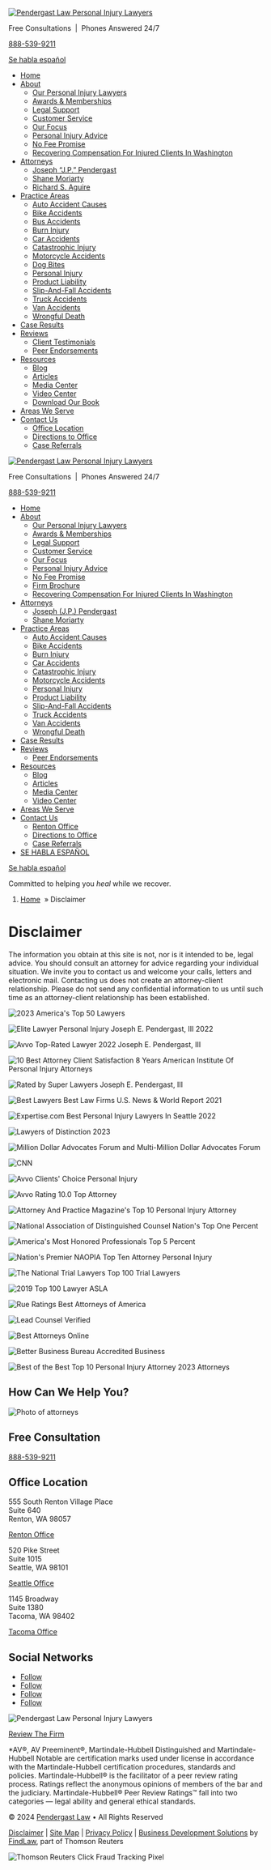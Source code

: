 [![Pendergast Law Personal Injury Lawyers](/wp-content/uploads/sites/1403957/2022/04/Pendergast-Law-personal-injury-lawyers-logo.png)](https://www.hardwickpendergast.com/)

Free Consultations  |  Phones Answered 24/7

[888-539-9211](tel:+1-888-539-9211)

[Se habla español](https://www.hardwickpendergast.com/es/)

* [Home](https://www.hardwickpendergast.com/)
* [About](https://www.hardwickpendergast.com/about/)
    * [Our Personal Injury Lawyers](https://www.hardwickpendergast.com/about/legal-team/)
    * [Awards & Memberships](https://www.hardwickpendergast.com/about/awards/)
    * [Legal Support](https://www.hardwickpendergast.com/about/legal-support/)
    * [Customer Service](https://www.hardwickpendergast.com/about/customer-service/)
    * [Our Focus](https://www.hardwickpendergast.com/about/focused-representation/)
    * [Personal Injury Advice](https://www.hardwickpendergast.com/about/advice/)
    * [No Fee Promise](https://www.hardwickpendergast.com/no-fee-promise/)
    * [Recovering Compensation For Injured Clients In Washington](https://www.hardwickpendergast.com/about/compensation/)
* [Attorneys](https://www.hardwickpendergast.com/about/our-attorneys/)
    * [Joseph “J.P.” Pendergast](https://www.hardwickpendergast.com/attorney/pendergast-mr-joseph-edward-iii/)
    * [Shane Moriarty](https://www.hardwickpendergast.com/attorney/moriarty-shane-m/)
    * [Richard S. Aguire](https://www.hardwickpendergast.com/attorney/aguire-richard-s/)
* [Practice Areas](https://www.hardwickpendergast.com/practice-areas/)
    * [Auto Accident Causes](https://www.hardwickpendergast.com/accident-causes/)
    * [Bike Accidents](https://www.hardwickpendergast.com/bicycle-accidents/)
    * [Bus Accidents](https://www.hardwickpendergast.com/bus-accidents/)
    * [Burn Injury](https://www.hardwickpendergast.com/burn-injury/)
    * [Car Accidents](https://www.hardwickpendergast.com/car-accidents/)
    * [Catastrophic Injury](https://www.hardwickpendergast.com/catastrophic-injury/)
    * [Motorcycle Accidents](https://www.hardwickpendergast.com/motorcycle-accidents/)
    * [Dog Bites](https://www.hardwickpendergast.com/dog-bite/)
    * [Personal Injury](https://www.hardwickpendergast.com/personal-injury/)
    * [Product Liability](https://www.hardwickpendergast.com/product-liability/)
    * [Slip-And-Fall Accidents](https://www.hardwickpendergast.com/slip-fall-accidents/)
    * [Truck Accidents](https://www.hardwickpendergast.com/truck-accidents/)
    * [Van Accidents](https://www.hardwickpendergast.com/van-accidents/)
    * [Wrongful Death](https://www.hardwickpendergast.com/wrongful-death/)
* [Case Results](https://www.hardwickpendergast.com/case-results/)
* [Reviews](#)
    * [Client Testimonials](https://www.hardwickpendergast.com/client-reviews/)
    * [Peer Endorsements](https://www.hardwickpendergast.com/peer-endorsements/)
* [Resources](#)
    * [Blog](https://www.hardwickpendergast.com/blog/)
    * [Articles](https://www.hardwickpendergast.com/articles/)
    * [Media Center](https://www.hardwickpendergast.com/about/media-center/)
    * [Video Center](https://www.hardwickpendergast.com/video-center/)
    * [Download Our Book](https://www.hardwickpendergast.com/book-auto-accident/)
* [Areas We Serve](https://www.hardwickpendergast.com/areas-we-serve/)
* [Contact Us](https://www.hardwickpendergast.com/contact-us/)
    * [Office Location](https://www.hardwickpendergast.com/office-renton/)
    * [Directions to Office](https://www.hardwickpendergast.com/office-directions/)
    * [Case Referrals](https://www.hardwickpendergast.com/professional-referrals/)

[![Pendergast Law Personal Injury Lawyers](/wp-content/uploads/sites/1403957/2022/04/Pendergast-Law-personal-injury-lawyers-logo.png)](https://www.hardwickpendergast.com/)

Free Consultations  |  Phones Answered 24/7

[888-539-9211](tel:+1-888-539-9211)

* [Home](https://www.hardwickpendergast.com/)
* [About](https://www.hardwickpendergast.com/about/)
    * [Our Personal Injury Lawyers](https://www.hardwickpendergast.com/about/legal-team/)
    * [Awards & Memberships](https://www.hardwickpendergast.com/about/awards/)
    * [Legal Support](https://www.hardwickpendergast.com/about/legal-support/)
    * [Customer Service](https://www.hardwickpendergast.com/about/customer-service/)
    * [Our Focus](https://www.hardwickpendergast.com/about/focused-representation/)
    * [Personal Injury Advice](https://www.hardwickpendergast.com/about/advice/)
    * [No Fee Promise](https://www.hardwickpendergast.com/no-fee-promise/)
    * [Firm Brochure](https://www.hardwickpendergast.com/?page_id=46211)
    * [Recovering Compensation For Injured Clients In Washington](https://www.hardwickpendergast.com/about/compensation/)
* [Attorneys](https://www.hardwickpendergast.com/about/our-attorneys/)
    * [Joseph (J.P.) Pendergast](https://www.hardwickpendergast.com/attorney/pendergast-mr-joseph-edward-iii/)
    * [Shane Moriarty](https://www.hardwickpendergast.com/attorney/moriarty-shane-m/)
* [Practice Areas](https://www.hardwickpendergast.com/practice-areas/)
    * [Auto Accident Causes](https://www.hardwickpendergast.com/accident-causes/)
    * [Bike Accidents](https://www.hardwickpendergast.com/bicycle-accidents/)
    * [Burn Injury](https://www.hardwickpendergast.com/burn-injury/)
    * [Car Accidents](https://www.hardwickpendergast.com/car-accidents/)
    * [Catastrophic Injury](https://www.hardwickpendergast.com/catastrophic-injury/)
    * [Motorcycle Accidents](https://www.hardwickpendergast.com/motorcycle-accidents/)
    * [Personal Injury](https://www.hardwickpendergast.com/personal-injury/)
    * [Product Liability](https://www.hardwickpendergast.com/product-liability/)
    * [Slip-And-Fall Accidents](https://www.hardwickpendergast.com/slip-fall-accidents/)
    * [Truck Accidents](https://www.hardwickpendergast.com/truck-accidents/)
    * [Van Accidents](https://www.hardwickpendergast.com/van-accidents/)
    * [Wrongful Death](https://www.hardwickpendergast.com/wrongful-death/)
* [Case Results](https://www.hardwickpendergast.com/case-results/)
* [Reviews](https://www.hardwickpendergast.com/client-reviews/)
    * [Peer Endorsements](https://www.hardwickpendergast.com/peer-endorsements/)
* [Resources](#)
    * [Blog](https://www.hardwickpendergast.com/blog/)
    * [Articles](https://www.hardwickpendergast.com/articles/)
    * [Media Center](https://www.hardwickpendergast.com/about/media-center/)
    * [Video Center](https://www.hardwickpendergast.com/video-center/)
* [Areas We Serve](https://www.hardwickpendergast.com/areas-we-serve/)
* [Contact Us](https://www.hardwickpendergast.com/contact-us/)
    * [Renton Office](https://www.hardwickpendergast.com/office-renton/)
    * [Directions to Office](https://www.hardwickpendergast.com/office-directions/)
    * [Case Referrals](https://www.hardwickpendergast.com/professional-referrals/)
* [SE HABLA ESPAÑOL](https://www.hardwickpendergast.com/es/)

[Se habla español](https://www.hardwickpendergast.com/es/)

Committed to helping you _heal_ while we recover.

1. [Home](https://www.pendergastlaw.com/)
 » Disclaimer

Disclaimer
==========

The information you obtain at this site is not, nor is it intended to be, legal advice. You should consult an attorney for advice regarding your individual situation. We invite you to contact us and welcome your calls, letters and electronic mail. Contacting us does not create an attorney-client relationship. Please do not send any confidential information to us until such time as an attorney-client relationship has been established.

![2023 America's Top 50 Lawyers](/wp-content/uploads/sites/1403957/2023/02/20-Americas-Top-50-Lawyers-Blue-and-Grey-Logo-1.png)

![Elite Lawyer Personal Injury Joseph E. Pendergast, III 2022](/wp-content/uploads/sites/1403957/2023/03/elite-lawyer-personal-injury-award.png)

![Avvo Top-Rated Lawyer 2022 Joseph E. Pendergast, III](/wp-content/uploads/sites/1403957/2022/05/avvo-top-rated.jpg)

![10 Best Attorney Client Satisfaction 8 Years American Institute Of Personal Injury Attorneys](/wp-content/uploads/sites/1403957/2023/03/10-best-attorneys-8-years.png)

![Rated by Super Lawyers Joseph E. Pendergast, III](/wp-content/uploads/sites/1403957/2023/03/JosephPendergast-SuperLawyer.png)

![Best Lawyers Best Law Firms U.S. News & World Report 2021](/wp-content/uploads/sites/1403957/2023/03/best-law-firms-2021-badge.png)

![Expertise.com Best Personal Injury Lawyers In Seattle 2022](/wp-content/uploads/sites/1403957/2022/10/expertise-award_wa_seattle_personal-injury_2022.png)

![Lawyers of Distinction 2023](/wp-content/uploads/sites/1403957/2023/01/lawyers-of-distinction-2023.jpg)

![Million Dollar Advocates Forum and Multi-Million Dollar Advocates Forum](/wp-content/uploads/sites/1403957/2022/05/award-multi-million-dollar-award.jpg)

![CNN](/wp-content/uploads/sites/1403957/2022/05/award-cnn.jpg)

![Avvo Clients' Choice Personal Injury](/wp-content/uploads/sites/1403957/2022/05/award-clients-choice.jpg)

![Avvo Rating 10.0 Top Attorney](/wp-content/uploads/sites/1403957/2023/03/avvo-10-rating-award.png)

![Attorney And Practice Magazine's Top 10 Personal Injury Attorney](/wp-content/uploads/sites/1403957/2022/05/award-top-10-attorney-magazine.jpg)

![National Association of Distinguished Counsel Nation's Top One Percent](/wp-content/uploads/sites/1403957/2022/05/award-top-one-percent.jpg)

![America's Most Honored Professionals Top 5 Percent](/wp-content/uploads/sites/1403957/2022/05/award-top-5-percent.jpg)

![Nation's Premier NAOPIA Top Ten Attorney Personal Injury](/wp-content/uploads/sites/1403957/2022/05/award-naopia-top-10-attorney.jpg)

![The National Trial Lawyers Top 100 Trial Lawyers](/wp-content/uploads/sites/1403957/2022/05/award-the-national-trial-lawyers.png)

![2019 Top 100 Lawyer ASLA](/wp-content/uploads/sites/1403957/2022/05/award-asla-top-100.jpg)

![Rue Ratings Best Attorneys of America](/wp-content/uploads/sites/1403957/2022/05/award-rue-ratings.jpg)

![Lead Counsel Verified](/wp-content/uploads/sites/1403957/2022/05/award-lead-counsel-verified.jpg)

![Best Attorneys Online](/wp-content/uploads/sites/1403957/2022/05/award-best-attorneys-online.jpg)

![Better Business Bureau Accredited Business](/wp-content/uploads/sites/1403957/2022/05/award-bbb.jpg)

![Best of the Best Top 10 Personal Injury Attorney 2023 Attorneys](/wp-content/uploads/sites/1403957/2022/11/best-of-the-best.png)

How Can We Help You?
--------------------

![Photo of attorneys](/wp-content/uploads/sites/1403957/2023/05/Group-conference-web-3.jpg)

Free Consultation
-----------------

[888-539-9211](tel:+1-888-539-9211)

Office Location
---------------

555 South Renton Village Place  
Suite 640  
Renton, WA 98057

[Renton Office](https://www.hardwickpendergast.com/office-renton/)

520 Pike Street  
Suite 1015  
Seattle, WA 98101

[Seattle Office](https://www.hardwickpendergast.com/seattle-personal-injury-law-office/)

1145 Broadway  
Suite 1380  
Tacoma, WA 98402

[Tacoma Office](https://www.hardwickpendergast.com/pendergast-law-tacoma-personal-injury-law-office/)

Social Networks
---------------

* [Follow](https://www.facebook.com/PendergastLaw "Follow on Facebook")
* [Follow](https://www.linkedin.com/company/pendergastlaw/ "Follow on LinkedIn")
* [Follow](https://twitter.com/PendergastLaw_ "Follow on X")
* [Follow](https://www.youtube.com/channel/UC96ZxdLiqWbxU_c2L5PmR9A "Follow on Youtube")

![Pendergast Law Personal Injury Lawyers](/wp-content/uploads/sites/1403957/2022/05/Pendergast-Law-personal-injury-lawyers-logo-white.png)

[Review The Firm](https://reviewplatform.findlaw.com/pendergast-law/)

\*AV®, AV Preeminent®, Martindale-Hubbell Distinguished and Martindale-Hubbell Notable are certification marks used under license in accordance with the Martindale-Hubbell certification procedures, standards and policies. Martindale-Hubbell® is the facilitator of a peer review rating process. Ratings reflect the anonymous opinions of members of the bar and the judiciary. Martindale-Hubbell® Peer Review Ratings™ fall into two categories — legal ability and general ethical standards.

© 2024 [Pendergast Law](https://lawyers.findlaw.com/profile/view/1758527_1) • All Rights Reserved

[Disclaimer](https://www.pendergastlaw.com/disclaimer/) | [Site Map](https://www.pendergastlaw.com/site-map/) | [Privacy Policy](https://www.pendergastlaw.com/privacy/) | [Business Development Solutions](https://www.findlaw.com/lawyer-marketing/) by [FindLaw](https://www.findlaw.com/), part of Thomson Reuters

![Thomson Reuters Click Fraud Tracking Pixel](https://v2.clickguardian.app/pixel?tkey=u7CZx7UOqMv5jFj)